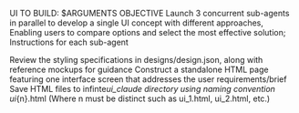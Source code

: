 UI TO BUILD: $ARGUMENTS
OBJECTIVE
Launch 3 concurrent sub-agents in parallel to develop a single UI concept with different approaches,
Enabling users to compare options and select the most effective solution;
Instructions for each sub-agent

Review the styling specifications in designs/design.json, along with reference mockups for guidance
Construct a standalone HTML page featuring one interface screen that addresses the user requirements/brief
Save HTML files to infinte*ui_claude directory using naming convention ui*{n}.html
(Where n must be distinct such as ui_1.html, ui_2.html, etc.)
